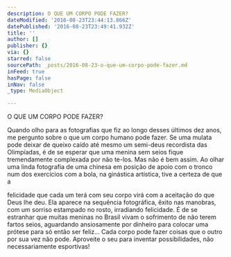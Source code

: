 ```yaml
---
description: O QUE UM CORPO PODE FAZER?
dateModified: '2016-08-23T23:44:13.866Z'
datePublished: '2016-08-23T23:49:41.932Z'
title: ''
author: []
publisher: {}
via: {}
starred: false
sourcePath: _posts/2016-08-23-o-que-um-corpo-pode-fazer.md
inFeed: true
hasPage: false
inNav: false
_type: MediaObject

---
```

O QUE UM CORPO PODE FAZER?

Quando olho para as fotografias que fiz ao longo desses últimos dez anos, me pergunto sobre o que um corpo humano pode fazer. Se uma mulata pode deixar de queixo caído até mesmo um semi-deus recordista das Olimpíadas, é de se esperar que uma menina sem seios fique tremendamente complexada por não te-los. Mas não é bem assim. Ao olhar uma linda fotografia de uma chinesa em posição de apoio com o tronco num dos exercícios com a bola, na ginástica artística, tive a certeza de que a

felicidade que cada um terá com seu corpo virá com a aceitação do que Deus lhe deu. Ela aparece na sequência fotográfica, êxito nas manobras, com um sorriso estampado no rosto, irradiando felicidade. É de se estranhar que muitas meninas no Brasil vivam o sofrimento de não terem fartos seios, aguardando ansiosamente por dinheiro para colocar uma prótese para só então ser feliz... Cada corpo pode fazer coisas que o outro por sua vez não pode. Aproveite o seu para inventar possibilidades, não necessariamente esportivas!